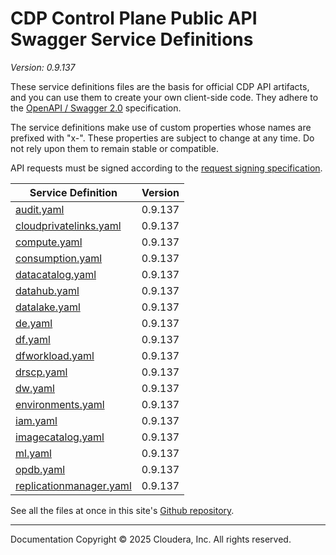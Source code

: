 # CDP Control Plane Public API Swagger Service Definitions

*Version: 0.9.137*

These service definitions files are the basis for official CDP API artifacts,
and you can use them to create your own client-side code. They adhere to the
[OpenAPI / Swagger 2.0](https://swagger.io/specification/v2/) specification.

The service definitions make use of custom properties whose names are prefixed
with "x-". These properties are subject to change at any time. Do not rely upon
them to remain stable or compatible.

API requests must be signed according to the
[request signing specification](request_signing.md).

| Service Definition | Version |
| --- | --- |
| [audit.yaml](./audit.yaml) | 0.9.137 |
| [cloudprivatelinks.yaml](./cloudprivatelinks.yaml) | 0.9.137 |
| [compute.yaml](./compute.yaml) | 0.9.137 |
| [consumption.yaml](./consumption.yaml) | 0.9.137 |
| [datacatalog.yaml](./datacatalog.yaml) | 0.9.137 |
| [datahub.yaml](./datahub.yaml) | 0.9.137 |
| [datalake.yaml](./datalake.yaml) | 0.9.137 |
| [de.yaml](./de.yaml) | 0.9.137 |
| [df.yaml](./df.yaml) | 0.9.137 |
| [dfworkload.yaml](./dfworkload.yaml) | 0.9.137 |
| [drscp.yaml](./drscp.yaml) | 0.9.137 |
| [dw.yaml](./dw.yaml) | 0.9.137 |
| [environments.yaml](./environments.yaml) | 0.9.137 |
| [iam.yaml](./iam.yaml) | 0.9.137 |
| [imagecatalog.yaml](./imagecatalog.yaml) | 0.9.137 |
| [ml.yaml](./ml.yaml) | 0.9.137 |
| [opdb.yaml](./opdb.yaml) | 0.9.137 |
| [replicationmanager.yaml](./replicationmanager.yaml) | 0.9.137 |

See all the files at once in this site's
[Github repository](https://github.com/cloudera/cdp-dev-docs/tree/master/api-docs/swagger).

----

Documentation Copyright © 2025 Cloudera, Inc. All rights reserved.

